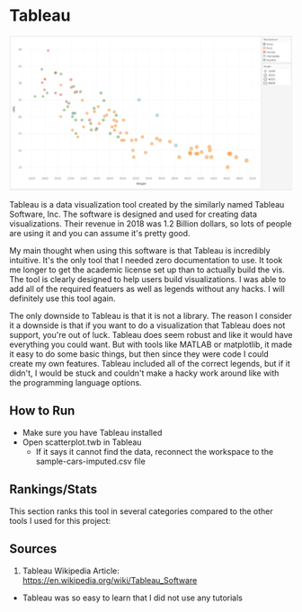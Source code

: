 # Tableau
![Graph in Tableau](../img/tableau.PNG)

Tableau is a data visualization tool created by the similarly named Tableau Software, Inc. The software is designed and used for creating data visualizations. Their revenue in 2018 was 1.2 Billion dollars, so lots of people are using it and you can assume it's pretty good.

My main thought when using this software is that Tableau is incredibly intuitive. It's the only tool that I needed zero documentation to use. It took me longer to get the academic license set up than to actually build the vis. The tool is clearly designed to help users build visualizations. I was able to add all of the required featuers as well as legends without any hacks. I will definitely use this tool again. 

The only downside to Tableau is that it is not a library. The reason I consider it a downside is that if you want to do a visualization that Tableau does not support, you're out of luck. Tableau does seem robust and like it would have everything you could want. But with tools like MATLAB or matplotlib, it made it easy to do some basic things, but then since they were code I could create my own features. Tableau included all of the correct legends, but if it didn't, I would be stuck and couldn't make a hacky work around like with the programming language options.

## How to Run
- Make sure you have Tableau installed
- Open scatterplot.twb in Tableau
    - If it says it cannot find the data, reconnect the workspace to the sample-cars-imputed.csv file

## Rankings/Stats
This section ranks this tool in several categories compared to the other tools I used for this project:

## Sources
1. Tableau Wikipedia Article: https://en.wikipedia.org/wiki/Tableau_Software
- Tableau was so easy to learn that I did not use any tutorials